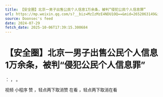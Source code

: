 ```yaml
---
title: 【安全圈】北京一男子出售公民个人信息1万余条，被判“侵犯公民个人信息罪”
url: https://mp.weixin.qq.com/s?__biz=MzIzMzE4NDU1OQ==&mid=2652063149&idx=2&sn=fd3f94daaf155517643dafc6c4ae55e8
source: Doonsec's feed
date: 2024-07-29
fetch_date: 2025-10-06T17:39:15.300684
---
```


# 【安全圈】北京一男子出售公民个人信息1万余条，被判“侵犯公民个人信息罪”

：
，
。

视频
小程序
赞
，轻点两下取消赞
在看
，轻点两下取消在看